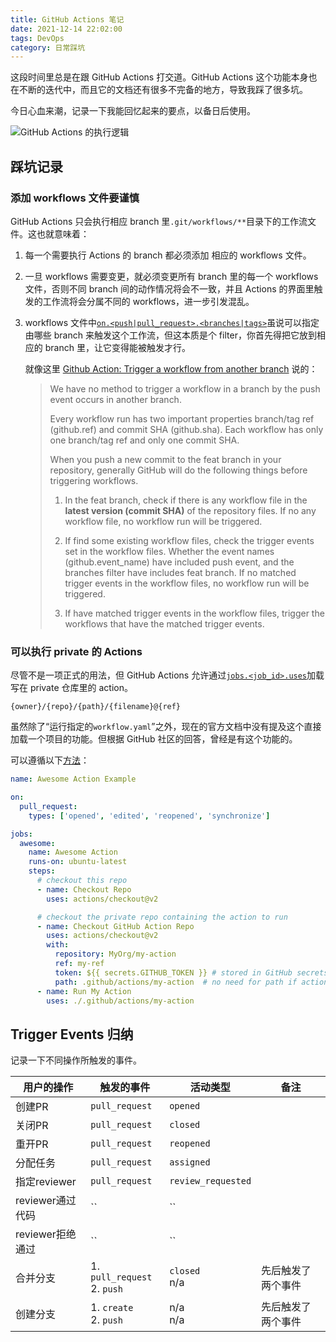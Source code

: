 ```yaml
---
title: GitHub Actions 笔记
date: 2021-12-14 22:02:00
tags: DevOps
category: 日常踩坑
---
```


这段时间里总是在跟 GitHub Actions 打交道。GitHub Actions 这个功能本身也在不断的迭代中，而且它的文档还有很多不完备的地方，导致我踩了很多坑。

今日心血来潮，记录一下我能回忆起来的要点，以备日后使用。

![GitHub Actions 的执行逻辑](./github-actions-flowchart-Page-2.drawio.png)

## 踩坑记录

### 添加 workflows 文件要谨慎

GitHub Actions 只会执行相应 branch 里`.git/workflows/**`目录下的工作流文件。这也就意味着：

1. 每一个需要执行 Actions 的 branch 都必须添加 相应的 workflows 文件。

2. 一旦 workflows 需要变更，就必须变更所有 branch 里的每一个 workflows 文件，否则不同 branch 间的动作情况将会不一致，并且 Actions 的界面里触发的工作流将会分属不同的 workflows，进一步引发混乱。

3. workflows 文件中[`on.<push|pull_request>.<branches|tags>`](https://docs.github.com/en/actions/learn-github-actions/workflow-syntax-for-github-actions#onpushpull_requestbranchestags)虽说可以指定由哪些 branch 来触发这个工作流，但这本质是个 filter，你首先得把它放到相应的 branch 里，让它变得能被触发才行。

    就像这里 [Github Action: Trigger a workflow from another branch](https://github.community/t/github-action-trigger-a-workflow-from-another-branch/120770/3) 说的：
    > We have no method to trigger a workflow in a branch by the push event occurs in another branch.
    > 
    > Every workflow run has two important properties branch/tag ref (github.ref) and commit SHA (github.sha). Each workflow has only one branch/tag ref and only one commit SHA.
    > 
    > When you push a new commit to the feat branch in your repository, generally GitHub will do the following things before triggering workflows.
    > 
    > 1. In the feat branch, check if there is any workflow file in the **latest version (commit SHA)** of the repository files. If no any workflow file, no workflow run will be triggered.
    > 
    > 2. If find some existing workflow files, check the trigger events set in the workflow files. Whether the event names (github.event_name) have included push event, and the branches filter have includes feat branch. If no matched trigger events in the workflow files, no workflow run will be triggered.
    > 
    > 3. If have matched trigger events in the workflow files, trigger the workflows that have the matched trigger events.


### 可以执行 private 的 Actions

尽管不是一项正式的用法，但 GitHub Actions 允许通过[`jobs.<job_id>.uses`](https://docs.github.com/en/actions/learn-github-actions/workflow-syntax-for-github-actions#jobsjob_iduses)加载写在 private 仓库里的 action。

`{owner}/{repo}/{path}/{filename}@{ref}`

虽然除了“运行指定的`workflow.yaml`”之外，现在的官方文档中没有提及这个直接加载一个项目的功能。但根据 GitHub 社区的回答，曾经是有这个功能的。

可以遵循以下[方法](https://github.community/t/github-action-action-in-private-repository/16063/28)：

```yaml
name: Awesome Action Example

on:
  pull_request:
    types: ['opened', 'edited', 'reopened', 'synchronize']

jobs:
  awesome:
    name: Awesome Action
    runs-on: ubuntu-latest
    steps:
      # checkout this repo
      - name: Checkout Repo
        uses: actions/checkout@v2

      # checkout the private repo containing the action to run
      - name: Checkout GitHub Action Repo
        uses: actions/checkout@v2
        with:
          repository: MyOrg/my-action
          ref: my-ref
          token: ${{ secrets.GITHUB_TOKEN }} # stored in GitHub secrets
          path: .github/actions/my-action  # no need for path if actions.yml is in the root dir
      - name: Run My Action
        uses: ./.github/actions/my-action 
```




## Trigger Events 归纳

记录一下不同操作所触发的事件。

|用户的操作|触发的事件|活动类型|备注|
|-|-|-|-|
|创建PR|`pull_request`|`opened`||
|关闭PR|`pull_request`|`closed`||
|重开PR|`pull_request`|`reopened`||
|分配任务|`pull_request`|`assigned`||
|指定reviewer|`pull_request`|`review_requested`||
|reviewer通过代码|``|``||
|reviewer拒绝通过|``|``||
|合并分支|1. `pull_request`<br>2. `push`|`closed`<br>n/a|先后触发了两个事件|
|创建分支|1. `create`<br>2. `push`|n/a<br>n/a|先后触发了两个事件|

